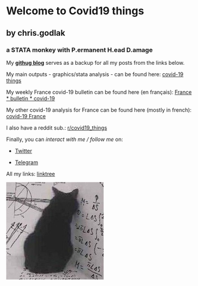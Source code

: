 
# Welcome to Covid19 things 
## by chris.godlak
### a STATA monkey with P.ermanent H.ead D.amage

My **[githug blog](https://chrisgodlak.github.io/)** serves as a backup for all my posts from the links below.

My main outputs - graphics/stata analysis - can be found here: [covid-19 things](https://godlak.substack.com/) 

My weekly France covid-19 bulletin can be found here (en français): [France * bulletin * covid-19](https://chrisgodlak.github.io/covid19/FRAc19bul.html)

My other covid-19 analysis for France can be found here (mostly in french): [covid-19 France](https://chrisgodlak.medium.com/)

I also have a reddit sub.: [r/covid19_things](https://www.reddit.com/r/Covid19_things/)

Finally, you can _interact with me / follow me_ on:

- [Twitter](https://twitter.com/godlak_1)

- [Telegram](https://t.me/chrisgodlak)

All my links: [linktree](https://linktr.ee/chris.godlak)

![Image](https://raw.githubusercontent.com/chrisgodlak/covid19/main/images/statacat.png)
